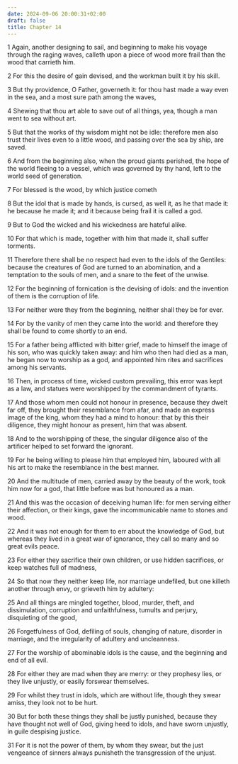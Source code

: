 ```yaml
---
date: 2024-09-06 20:00:31+02:00
draft: false
title: Chapter 14
---
```




1 Again, another designing to sail, and beginning to make his voyage through the raging waves, calleth upon a piece of wood more frail than the wood that carrieth him.

2 For this the desire of gain devised, and the workman built it by his skill.

3 But thy providence, O Father, governeth it: for thou hast made a way even in the sea, and a most sure path among the waves,

4 Shewing that thou art able to save out of all things, yea, though a man went to sea without art.

5 But that the works of thy wisdom might not be idle: therefore men also trust their lives even to a little wood, and passing over the sea by ship, are saved.

6 And from the beginning also, when the proud giants perished, the hope of the world fleeing to a vessel, which was governed by thy hand, left to the world seed of generation.

7 For blessed is the wood, by which justice cometh

8 But the idol that is made by hands, is cursed, as well it, as he that made it: he because he made it; and it because being frail it is called a god.

9 But to God the wicked and his wickedness are hateful alike.

10 For that which is made, together with him that made it, shall suffer torments.

11 Therefore there shall be no respect had even to the idols of the Gentiles: because the creatures of God are turned to an abomination, and a temptation to the souls of men, and a snare to the feet of the unwise.

12 For the beginning of fornication is the devising of idols: and the invention of them is the corruption of life.

13 For neither were they from the beginning, neither shall they be for ever.

14 For by the vanity of men they came into the world: and therefore they shall be found to come shortly to an end.

15 For a father being afflicted with bitter grief, made to himself the image of his son, who was quickly taken away: and him who then had died as a man, he began now to worship as a god, and appointed him rites and sacrifices among his servants.

16 Then, in process of time, wicked custom prevailing, this error was kept as a law, and statues were worshipped by the commandment of tyrants.

17 And those whom men could not honour in presence, because they dwelt far off, they brought their resemblance from afar, and made an express image of the king, whom they had a mind to honour: that by this their diligence, they might honour as present, him that was absent.

18 And to the worshipping of these, the singular diligence also of the artificer helped to set forward the ignorant.

19 For he being willing to please him that employed him, laboured with all his art to make the resemblance in the best manner.

20 And the multitude of men, carried away by the beauty of the work, took him now for a god, that little before was but honoured as a man.

21 And this was the occasion of deceiving human life: for men serving either their affection, or their kings, gave the incommunicable name to stones and wood.

22 And it was not enough for them to err about the knowledge of God, but whereas they lived in a great war of ignorance, they call so many and so great evils peace.

23 For either they sacrifice their own children, or use hidden sacrifices, or keep watches full of madness,

24 So that now they neither keep life, nor marriage undefiled, but one killeth another through envy, or grieveth him by adultery:

25 And all things are mingled together, blood, murder, theft, and dissimulation, corruption and unfaithfulness, tumults and perjury, disquieting of the good,

26 Forgetfulness of God, defiling of souls, changing of nature, disorder in marriage, and the irregularity of adultery and uncleanness.

27 For the worship of abominable idols is the cause, and the beginning and end of all evil.

28 For either they are mad when they are merry: or they prophesy lies, or they live unjustly, or easily forswear themselves.

29 For whilst they trust in idols, which are without life, though they swear amiss, they look not to be hurt.

30 But for both these things they shall be justly punished, because they have thought not well of God, giving heed to idols, and have sworn unjustly, in guile despising justice.

31 For it is not the power of them, by whom they swear, but the just vengeance of sinners always punisheth the transgression of the unjust.

